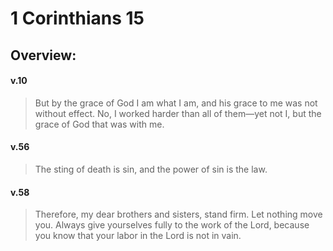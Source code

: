# 1 Corinthians 15

## Overview:


#### v.10
>But by the grace of God I am what I am, and his grace to me was not without effect. No, I worked harder than all of them—yet not I, but the grace of God that was with me.

#### v.56
>The sting of death is sin, and the power of sin is the law.

#### v.58
>Therefore, my dear brothers and sisters, stand firm. Let nothing move you. Always give yourselves fully to the work of the Lord, because you know that your labor in the Lord is not in vain.